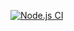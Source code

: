 [![Node.js CI](https://github.com/Avile-Sindelo/bootcamp-terminal-tests/actions/workflows/node.js.yml/badge.svg)](https://github.com/Avile-Sindelo/bootcamp-terminal-tests/actions/workflows/node.js.yml)
